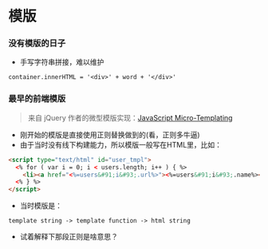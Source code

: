 # 模版

### 没有模版的日子

* 手写字符串拼接，难以维护

```
container.innerHTML = '<div>' + word + '</div>'
```

### 最早的前端模版

> 来自 jQuery 作者的微型模版实现：[JavaScript Micro-Templating](https://johnresig.com/blog/javascript-micro-templating/)

* 刚开始的模版是直接使用正则替换做到的(看，正则多牛逼)
* 由于当时没有线下构建能力，所以模版一般写在HTML里，比如：

```html
<script type="text/html" id="user_tmpl">
  <% for ( var i = 0; i < users.length; i++ ) { %>
    <li><a href="<%=users&#91;i&#93;.url%>"><%=users&#91;i&#93;.name%></a></li>
  <% } %>
</script>
```

* 当时模版是：

```
template string -> template function -> html string
```

* 试着解释下那段正则是啥意思？